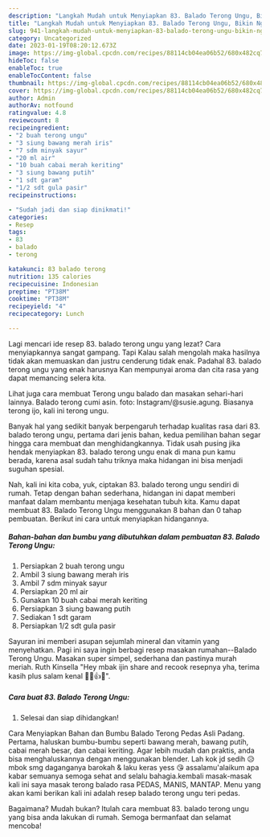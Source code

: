 ```yaml
---
description: "Langkah Mudah untuk Menyiapkan 83. Balado Terong Ungu, Bikin Ngiler"
title: "Langkah Mudah untuk Menyiapkan 83. Balado Terong Ungu, Bikin Ngiler"
slug: 941-langkah-mudah-untuk-menyiapkan-83-balado-terong-ungu-bikin-ngiler
category: Uncategorized
date: 2023-01-19T08:20:12.673Z
image: https://img-global.cpcdn.com/recipes/88114cb04ea06b52/680x482cq70/83-balado-terong-ungu-foto-resep-utama.jpg
hideToc: false
enableToc: true
enableTocContent: false
thumbnail: https://img-global.cpcdn.com/recipes/88114cb04ea06b52/680x482cq70/83-balado-terong-ungu-foto-resep-utama.jpg
cover: https://img-global.cpcdn.com/recipes/88114cb04ea06b52/680x482cq70/83-balado-terong-ungu-foto-resep-utama.jpg
author: Admin
authorAv: notfound
ratingvalue: 4.8
reviewcount: 8
recipeingredient:
- "2 buah terong ungu"
- "3 siung bawang merah iris"
- "7 sdm minyak sayur"
- "20 ml air"
- "10 buah cabai merah keriting"
- "3 siung bawang putih"
- "1 sdt garam"
- "1/2 sdt gula pasir"
recipeinstructions:

- "Sudah jadi dan siap dinikmati!"
categories:
- Resep
tags:
- 83
- balado
- terong

katakunci: 83 balado terong 
nutrition: 135 calories
recipecuisine: Indonesian
preptime: "PT38M"
cooktime: "PT38M"
recipeyield: "4"
recipecategory: Lunch

---
```



Lagi mencari ide resep 83. balado terong ungu yang lezat? Cara menyiapkannya sangat gampang. Tapi Kalau salah mengolah maka hasilnya tidak akan memuaskan dan justru cenderung tidak enak. Padahal 83. balado terong ungu yang enak harusnya Kan mempunyai aroma dan cita rasa yang dapat memancing selera kita.


Lihat juga cara membuat Terong ungu balado dan masakan sehari-hari lainnya. Balado terong cumi asin. foto: Instagram/@susie.agung. Biasanya terong ijo, kali ini terong ungu.

Banyak hal yang sedikit banyak berpengaruh terhadap kualitas rasa dari 83. balado terong ungu, pertama dari jenis bahan, kedua pemilihan bahan segar hingga cara membuat dan menghidangkannya. Tidak usah pusing jika hendak menyiapkan 83. balado terong ungu enak di mana pun kamu berada, karena asal sudah tahu triknya maka hidangan ini bisa menjadi suguhan spesial.


Nah, kali ini kita coba, yuk, ciptakan 83. balado terong ungu sendiri di rumah. Tetap dengan bahan sederhana, hidangan ini dapat memberi manfaat dalam membantu menjaga kesehatan tubuh kita. Kamu dapat membuat 83. Balado Terong Ungu menggunakan 8 bahan dan 0 tahap pembuatan. Berikut ini cara untuk menyiapkan hidangannya.

<!--inarticleads1-->

##### Bahan-bahan dan bumbu yang dibutuhkan dalam pembuatan 83. Balado Terong Ungu:

1. Persiapkan 2 buah terong ungu
1. Ambil 3 siung bawang merah iris
1. Ambil 7 sdm minyak sayur
1. Persiapkan 20 ml air
1. Gunakan 10 buah cabai merah keriting
1. Persiapkan 3 siung bawang putih
1. Sediakan 1 sdt garam
1. Persiapkan 1/2 sdt gula pasir


Sayuran ini memberi asupan sejumlah mineral dan vitamin yang menyehatkan. Pagi ini saya ingin berbagi resep masakan rumahan--Balado Terong Ungu. Masakan super simpel, sederhana dan pastinya murah meriah. Ruth Kinsella &#34;Hey mbak ijin share and recook resepnya yha, terima kasih plus salam kenal 🤝🙏👍😊&#34;. 

<!--inarticleads2-->

##### Cara buat 83. Balado Terong Ungu:


1. Selesai dan siap dihidangkan!

Cara Menyiapkan Bahan dan Bumbu Balado Terong Pedas Asli Padang. Pertama, haluskan bumbu-bumbu seperti bawang merah, bawang putih, cabai merah besar, dan cabai keriting. Agar lebih mudah dan praktis, anda bisa menghaluskannya dengan menggunakan blender. Lah kok jd sedih 😥 mbok smg daganganya barokah &amp; laku keras yess 😘 assalamu&#39;alaikum apa kabar semuanya semoga sehat and selalu bahagia.kembali masak-masak kali ini saya masak terong balado rasa PEDAS, MANIS, MANTAP. Menu yang akan kami berikan kali ini adalah resep balado terong ungu teri pedas. 

Bagaimana? Mudah bukan? Itulah cara membuat 83. balado terong ungu yang bisa anda lakukan di rumah. Semoga bermanfaat dan selamat mencoba!
